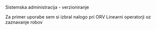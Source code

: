 Sistemska administracija - verzioniranje

Za primer uporabe sem si izbral nalogo pri ORV Linearni operatorji oz zaznavanje robov
